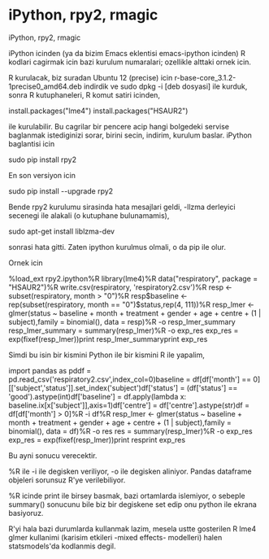 # iPython, rpy2, rmagic


iPython, rpy2, rmagic




iPython icinden (ya da bizim Emacs eklentisi emacs-ipython icinden) R kodlari cagirmak icin bazi kurulum numaralari; ozellikle alttaki ornek icin.

R kurulacak, biz suradan Ubuntu 12 (precise) icin r-base-core_3.1.2-1precise0_amd64.deb indirdik ve sudo dpkg -i [deb dosyasi] ile kurduk, sonra R kutuphaneleri, R komut satiri icinden, 

install.packages("lme4")
install.packages("HSAUR2")

ile kurulabilir. Bu cagrilar bir pencere acip hangi bolgedeki servise baglanmak istediginizi sorar, birini secin, indirim, kurulum baslar. iPython baglantisi icin

sudo pip install rpy2

En son versiyon icin

sudo pip install --upgrade rpy2

Bende rpy2 kurulumu sirasinda hata mesajlari geldi, -llzma derleyici secenegi ile alakali (o kutuphane bulunamamis),

sudo apt-get install liblzma-dev

sonrasi hata gitti. Zaten ipython kurulmus olmali, o da pip ile olur.

Ornek icin

%load_ext rpy2.ipython%R library(lme4)%R data("respiratory", package = "HSAUR2")%R write.csv(respiratory, 'respiratory2.csv')%R resp <- subset(respiratory, month > "0")%R resp$baseline <- rep(subset(respiratory, month == "0")$status,rep(4, 111))%R resp_lmer <- glmer(status ~ baseline + month + treatment + gender + age + centre + (1 | subject),family = binomial(), data = resp)%R -o resp_lmer_summary resp_lmer_summary = summary(resp_lmer)%R -o exp_res exp_res = exp(fixef(resp_lmer))print resp_lmer_summaryprint exp_res

Simdi bu isin bir kismini Python ile bir kismini R ile yapalim,

import pandas as pddf = pd.read_csv('respiratory2.csv',index_col=0)baseline = df[df['month'] == 0][['subject','status']].set_index('subject')df['status'] = (df['status'] == 'good').astype(int)df['baseline'] = df.apply(lambda x: baseline.ix[x['subject']],axis=1)df['centre'] = df['centre'].astype(str)df = df[df['month'] > 0]%R -i df%R resp_lmer <- glmer(status ~ baseline + month + treatment + gender + age + centre + (1 | subject),family = binomial(), data = df)%R -o res res = summary(resp_lmer)%R -o exp_res exp_res = exp(fixef(resp_lmer))print resprint exp_res

Bu ayni sonucu verecektir.

%R ile -i ile degisken veriliyor, -o ile degisken aliniyor. Pandas dataframe objeleri sorunsuz R'ye verilebiliyor.

%R icinde print ile birsey basmak, bazi ortamlarda islemiyor, o sebeple summary() sonucunu bile biz bir degiskene set edip onu python ile ekrana basiyoruz. 

R'yi hala bazi durumlarda kullanmak lazim, mesela ustte gosterilen R lme4 glmer kullanimi (karisim etkileri -mixed effects- modelleri) halen statsmodels'da kodlanmis degil. 





